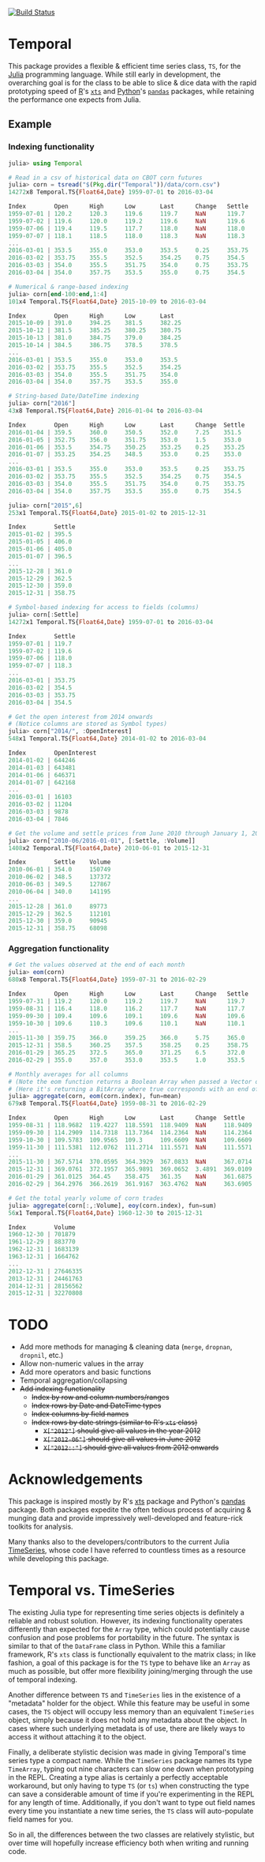 [![Build Status](https://travis-ci.org/dysonance/Temporal.jl.svg?branch=master)](https://travis-ci.org/dysonance/Temporal.jl)

# Temporal
This package provides a flexible & efficient time series class, `TS`, for the [Julia](http://julialang.org/) programming language. While still early in development, the overarching goal is for the class to be able to slice & dice data with the rapid prototyping speed of [R](https://www.r-project.org/)'s [`xts`](https://github.com/joshuaulrich/xts) and [Python](https://www.python.org/)'s [`pandas`](http://pandas.pydata.org/) packages, while retaining the performance one expects from Julia.

## Example

### Indexing functionality

```julia
julia> using Temporal

# Read in a csv of historical data on CBOT corn futures
julia> corn = tsread("$(Pkg.dir("Temporal"))/data/corn.csv")
14272x8 Temporal.TS{Float64,Date} 1959-07-01 to 2016-03-04

Index        Open      High      Low       Last      Change   Settle    Volume       OpenInterest
1959-07-01 | 120.2     120.3     119.6     119.7     NaN      119.7     3952         13997
1959-07-02 | 119.6     120.0     119.2     119.6     NaN      119.6     2223         14047
1959-07-06 | 119.4     119.5     117.7     118.0     NaN      118.0     3121         14206
1959-07-07 | 118.1     118.5     118.0     118.3     NaN      118.3     3540         14142
...
2016-03-01 | 353.5     355.0     353.0     353.5     0.25     353.75    10558        16103
2016-03-02 | 353.75    355.5     352.5     354.25    0.75     354.5     2201         11204
2016-03-03 | 354.0     355.5     351.75    354.0     0.75     353.75    4021         9878
2016-03-04 | 354.0     357.75    353.5     355.0     0.75     354.5     2248         7846

# Numerical & range-based indexing
julia> corn[end-100:end,1:4]
101x4 Temporal.TS{Float64,Date} 2015-10-09 to 2016-03-04

Index        Open      High      Low       Last
2015-10-09 | 391.0     394.25    381.5     382.25
2015-10-12 | 381.5     385.25    380.25    380.75
2015-10-13 | 381.0     384.75    379.0     384.25
2015-10-14 | 384.5     386.75    378.5     378.5
...
2016-03-01 | 353.5     355.0     353.0     353.5
2016-03-02 | 353.75    355.5     352.5     354.25
2016-03-03 | 354.0     355.5     351.75    354.0
2016-03-04 | 354.0     357.75    353.5     355.0

# String-based Date/DateTime indexing
julia> corn["2016"]
43x8 Temporal.TS{Float64,Date} 2016-01-04 to 2016-03-04

Index        Open      High      Low       Last      Change  Settle    Volume       OpenInterest
2016-01-04 | 359.5     360.0     350.5     352.0     7.25    351.5     170742       714792
2016-01-05 | 352.75    356.0     351.75    353.0     1.5     353.0     131960       727298
2016-01-06 | 353.5     354.75    350.25    353.25    0.25    353.25    124631       730600
2016-01-07 | 353.25    354.25    348.5     353.0     0.25    353.0     137217       727995
...
2016-03-01 | 353.5     355.0     353.0     353.5     0.25    353.75    10558        16103
2016-03-02 | 353.75    355.5     352.5     354.25    0.75    354.5     2201         11204
2016-03-03 | 354.0     355.5     351.75    354.0     0.75    353.75    4021         9878
2016-03-04 | 354.0     357.75    353.5     355.0     0.75    354.5     2248         7846

julia> corn["2015",6]
253x1 Temporal.TS{Float64,Date} 2015-01-02 to 2015-12-31

Index        Settle
2015-01-02 | 395.5
2015-01-05 | 406.0
2015-01-06 | 405.0
2015-01-07 | 396.5
...
2015-12-28 | 361.0
2015-12-29 | 362.5
2015-12-30 | 359.0
2015-12-31 | 358.75

# Symbol-based indexing for access to fields (columns)
julia> corn[:Settle]
14272x1 Temporal.TS{Float64,Date} 1959-07-01 to 2016-03-04

Index        Settle
1959-07-01 | 119.7
1959-07-02 | 119.6
1959-07-06 | 118.0
1959-07-07 | 118.3
...
2016-03-01 | 353.75
2016-03-02 | 354.5
2016-03-03 | 353.75
2016-03-04 | 354.5

# Get the open interest from 2014 onwards
# (Notice columns are stored as Symbol types)
julia> corn["2014/", :OpenInterest]
548x1 Temporal.TS{Float64,Date} 2014-01-02 to 2016-03-04

Index        OpenInterest
2014-01-02 | 644246
2014-01-03 | 643481
2014-01-06 | 646371
2014-01-07 | 642168
...
2016-03-01 | 16103
2016-03-02 | 11204
2016-03-03 | 9878
2016-03-04 | 7846

# Get the volume and settle prices from June 2010 through January 1, 2016
julia> corn["2010-06/2016-01-01", [:Settle, :Volume]]
1408x2 Temporal.TS{Float64,Date} 2010-06-01 to 2015-12-31

Index        Settle    Volume
2010-06-01 | 354.0     150749
2010-06-02 | 348.5     137372
2010-06-03 | 349.5     127867
2010-06-04 | 340.0     141195
...
2015-12-28 | 361.0     89773
2015-12-29 | 362.5     112101
2015-12-30 | 359.0     90945
2015-12-31 | 358.75    68098
```

### Aggregation functionality
```julia
# Get the values observed at the end of each month
julia> eom(corn)
680x8 Temporal.TS{Float64,Date} 1959-07-31 to 2016-02-29

Index        Open      High      Low       Last      Change   Settle    Volume       OpenInterest
1959-07-31 | 119.2     120.0     119.2     119.7     NaN      119.7     1868         16381
1959-08-31 | 116.4     118.0     116.2     117.7     NaN      117.7     2865         10008
1959-09-30 | 109.4     109.6     109.1     109.6     NaN      109.6     2094         28224
1959-10-30 | 109.6     110.3     109.6     110.1     NaN      110.1     4819         24897
...
2015-11-30 | 359.75    366.0     359.25    366.0     5.75     365.0     31892        33153
2015-12-31 | 358.5     360.25    357.5     358.25    0.25     358.75    68098        709297
2016-01-29 | 365.25    372.5     365.0     371.25    6.5      372.0     201077       606956
2016-02-29 | 355.0     357.0     353.0     353.5     1.0      353.5     21576        23849

# Monthly averages for all columns
# (Note the eom function returns a Boolean Array when passed a Vector of Dates/DateTimes)
# (Here it's returning a BitArray where true corresponds with an end of month)
julia> aggregate(corn, eom(corn.index), fun=mean)
679x8 Temporal.TS{Float64,Date} 1959-08-31 to 2016-02-29

Index        Open      High      Low       Last      Change  Settle    Volume       OpenInterest
1959-08-31 | 118.9682  119.4227  118.5591  118.9409  NaN     118.9409  2194.0455    14161.8182
1959-09-30 | 114.2909  114.7318  113.7364  114.2364  NaN     114.2364  2270.2273    14365.8636
1959-10-30 | 109.5783  109.9565  109.3     109.6609  NaN     109.6609  3306.5652    27128.5652
1959-11-30 | 111.5381  112.0762  111.2714  111.5571  NaN     111.5571  4837.7143    22800.0952
...
2015-11-30 | 367.5714  370.0595  364.3929  367.0833  NaN     367.0714  203331.8571  399415.2857
2015-12-31 | 369.0761  372.1957  365.9891  369.0652  3.4891  369.0109  68823.6087   400381.4348
2016-01-29 | 361.0125  364.45    358.475   361.35    NaN     361.6875  186723.6     686595.05
2016-02-29 | 364.2976  366.2619  361.9167  363.4762  NaN     363.6905  165292.0952  385815.2381

# Get the total yearly volume of corn trades
julia> aggregate(corn[:,:Volume], eoy(corn.index), fun=sum)
56x1 Temporal.TS{Float64,Date} 1960-12-30 to 2015-12-31

Index        Volume
1960-12-30 | 701879
1961-12-29 | 883770
1962-12-31 | 1683139
1963-12-31 | 1664762
...
2012-12-31 | 27646335
2013-12-31 | 24461763
2014-12-31 | 28156562
2015-12-31 | 32270808
```

# TODO
- Add more methods for managing & cleaning data (`merge`, `dropnan`, `dropnil`, etc.)
- Allow non-numeric values in the array
- Add more operators and basic functions
- Temporal aggregation/collapsing
- ~~Add indexing functionality~~
    - ~~Index by row and column numbers/ranges~~
    - ~~Index rows by Date and DateTime types~~
    - ~~Index columns by field names~~
    - ~~Index rows by date strings (similar to R's `xts` class)~~
        - ~~`X["2012"]` should give all values in the year 2012~~
        - ~~`X["2012-06"]` should give all values in June 2012~~
        - ~~`X["2012::"]` should give all values from 2012 onwards~~

# Acknowledgements
This package is inspired mostly by R's [xts](https://www.google.com/url?sa=t&rct=j&q=&esrc=s&source=web&cd=1&cad=rja&uact=8&ved=0ahUKEwi0yPm9yN3KAhXBfyYKHSACCzMQFggdMAA&url=https%3A%2F%2Fcran.r-project.org%2Fweb%2Fpackages%2Fxts%2Fxts.pdf&usg=AFQjCNHpel8f8UzrzErz6U1SOfNnnSg6_g&sig2=K_omBmBbNMtjUfJ8mt-eOQ) package and Python's [pandas](http://pandas.pydata.org/) package. Both packages expedite the often tedious process of acquiring & munging data and provide impressively well-developed and feature-rick toolkits for analysis.

Many thanks also to the developers/contributors to the current Julia [TimeSeries](https://github.com/JuliaStats/TimeSeries.jl), whose code I have referred to countless times as a resource while developing this package.

# Temporal vs. TimeSeries
The existing Julia type for representing time series objects is definitely a reliable and robust solution. However, its indexing functionality operates differently than expected for the `Array` type, which could potentially cause confusion and pose problems for portability in the future. The syntax is similar to that of the `DataFrame` class in Python. While this a familiar framework, R's `xts` class is functionally equivalent to the matrix class; in like fashion, a goal of this package is for the `TS` type to behave like an `Array` as much as possible, but offer more flexibility joining/merging through the use of temporal indexing.

Another difference between `TS` and `TimeSeries` lies in the existence of a "metadata" holder for the object. While this feature may be useful in some cases, the `TS` object will occupy less memory than an equivalent `TimeSeries` object, simply because it does not hold any metadata about the object. In cases where such underlying metadata is of use, there are likely ways to access it without attaching it to the object.

Finally, a deliberate stylistic decision was made in giving Temporal's time series type a compact name. While the `TimeSeries` package names its type `TimeArray`, typing out nine characters can slow one down when prototyping in the REPL. Creating a type alias is certainly a perfectly acceptable workaround, but only having to type `TS` (or `ts`) when constructing the type can save a considerable amount of time if you're experimenting in the REPL for any length of time. Additionally, if you don't want to type out field names every time you instantiate a new time series, the `TS` class will auto-populate field names for you. 

So in all, the differences between the two classes are relatively stylistic, but over time will hopefully increase efficiency both when writing and running code.
